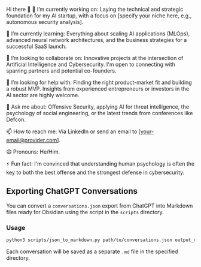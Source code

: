 Hi there 👋
🔭 I’m currently working on: Laying the technical and strategic foundation for my AI startup, with a focus on [specify your niche here, e.g., autonomous security analysis].

🌱 I’m currently learning: Everything about scaling AI applications (MLOps), advanced neural network architectures, and the business strategies for a successful SaaS launch.

👯 I’m looking to collaborate on: Innovative projects at the intersection of Artificial Intelligence and Cybersecurity. I'm open to connecting with sparring partners and potential co-founders.

🤔 I’m looking for help with: Finding the right product-market fit and building a robust MVP. Insights from experienced entrepreneurs or investors in the AI sector are highly welcome.

💬 Ask me about: Offensive Security, applying AI for threat intelligence, the psychology of social engineering, or the latest trends from conferences like Defcon.

📫 How to reach me: Via LinkedIn or send an email to [your-email@provider.com].

😄 Pronouns: He/Him.

⚡ Fun fact: I'm convinced that understanding human psychology is often the key to both the best offense and the strongest defense in cybersecurity.

## Exporting ChatGPT Conversations

You can convert a `conversations.json` export from ChatGPT into Markdown files ready for Obsidian using the script in the `scripts` directory.

### Usage

```bash
python3 scripts/json_to_markdown.py path/to/conversations.json output_directory
```

Each conversation will be saved as a separate `.md` file in the specified directory.
